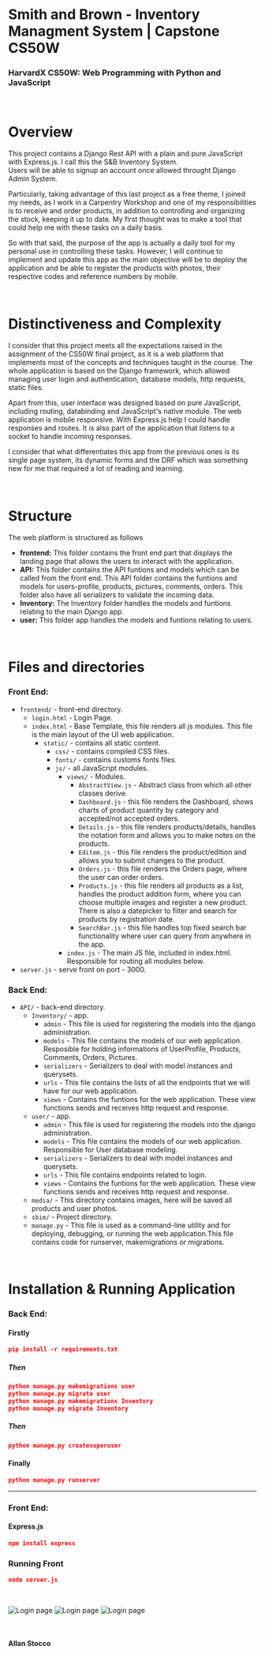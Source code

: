 # Smith and Brown - Inventory Managment System | Capstone CS50W
### HarvardX CS50W: Web Programming with Python and JavaScript

</br>

# Overview

This project contains a Django Rest API with a plain and pure JavaScript with Express.js. 
I call this the S&B Inventory System.  
Users will be able to signup an account once allowed throught Django Admin System. 

Particularly, taking advantage of this last project as a free theme, I joined my needs, as I work in a Carpentry Workshop and one of my responsibilities is to receive and order products, in addition to controlling and organizing the stock, keeping it up to date. My first thought was to make a tool that could help me with these tasks on a daily basis.  

So with that said, the purpose of the app is actually a daily tool for my personal use in controlling these tasks. 
However, I will continue to implement and update this app as the main objective will be to deploy the application and be able to register the products with photos, their respective codes and reference numbers by mobile.

</br>

# Distinctiveness and Complexity

I consider that this project meets all the expectations raised in the assignment of the CS50W final project, as it is a web platform that implements most of the concepts and techniques taught in the course.
The whole application is based on the Django framework, which allowed managing user login and authentication, database models, http requests, static files.  

Apart from this, user interface was designed based on pure JavaScript, including routing, databinding and JavaScript's native module. The web application is mobile responsive. With Express.js help I could handle responses and routes. It is also part of the application that listens to a socket to handle incoming responses.  

I consider that what differentiates this app from the previous ones is its single page system, its dynamic forms and the DRF which was something new for me that required a lot of reading and learning.


</br>

# Structure

The web platform is structured as follows

- **frontend:** This folder contains the front end part that displays the landing page that allows the users to interact with the application.
- **API:** This folder contains the API funtions and models which can be called from the front end. This API folder contains the funtions and models for users-profile, products, pictures, comments, orders. This folder also have all serializers to validate the incoming data.
- **Inventory:** The Inventory folder handles the models and funtions relating to the main Django app.
- **user:** This folder app handles the models and funtions relating to users.

</br>


# Files and directories

### Front End:

- `frontend/` - front-end directory.
  - `login.html` - Login Page.
  - `index.html` - Base Template, this file renders all js modules. This file is the main layout of the UI web application.
    - `static/` - contains all static content.
      - `css/` - contains compiled CSS files.
      - `fonts/` - contains customs fonts files. 
      - `js/` - all JavaScript modules.
        - `views/` - Modules.  
          - `AbstractView.js` - Abstract class from which all other classes derive.  
          - `Dashboard.js` - this file renders the Dashboard, shows charts of product quantity by category and accepted/not accepted orders.  
          - `Details.js` - this file renders products/details, handles the notation form and allows you to make notes on the products.  
          - `Editem.js` - this file renders the product/edition and allows you to submit changes to the product.  
          - `Orders.js` - this file renders the Orders page, where the user can order orders.  
          - `Products.js` - this file renders all products as a list, handles the product addition form, where you can choose multiple images and register a new product. There is also a datepicker to filter and search for products by registration date.  
          - `SearchBar.js` - this file handles top fixed search bar functionality where user can query from anywhere in the app.
        - `index.js` - The main JS file, included in index.html. Responsible for routing all modules below. 
- `server.js` - serve front on port - 3000.    
### Back End:
- `API/` - back-end directory.
  - `Inventory/` - app.
    - `admin` - This file is used for registering the models into the django administration.
    - `models` - This file contains the models of our web application. Resposible for holding informations of UserProfile, Products, Comments, Orders, Pictures.
    - `serializers` - Serializers to deal with model instances and querysets.
    - `urls` - This file contains the lists of all the endpoints that we will have for our web application.
    - `views` - Contains the funtions for the web application. These view functions sends and receives http request and response.
  - `user/` - app.
    - `admin` - This file is used for registering the models into the django administration.
    - `models` - This file contains the models of our web application. Responsible for User database modeling.
    - `serializers` - Serializers to deal with model instances and querysets.
    - `urls` -  This file contains endpoints related to login.
    - `views` - Contains the funtions for the web application. These view functions sends and receives http request and response.
  - `media/` - This directory contains images, here will be saved all products and user photos.
  - `sbim/` - Project directory.
  - `manage.py` - This file is used as a command-line utility and for deploying, debugging, or running the web application.This file contains code for runserver, makemigrations or migrations.

<br>

# Installation & Running Application

### Back End:

#### Firstly
```json
pip install -r requirements.txt
```
##### Then

```json
python manage.py makemigrations user
python manage.py migrate user
python manage.py makemigrations Inventory
python manage.py migrate Inventory
```

##### Then

```json
python manage.py createsuperuser
```

#### Finally

```json
python manage.py runserver
```

* * *

### Front End:

#### Express.js
```json
npm install express
```

### Running Front

```json
node server.js
```

<br>


![Login page](API/media/dash.png)
![Login page](API/media/Orders.jpg)
![Login page](API/media/prod_detail.png)

<br>

#### Allan Stocco



